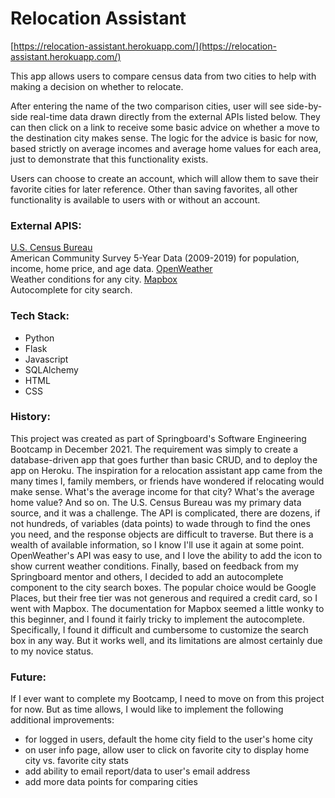 # Relocation Assistant

[https://relocation-assistant.herokuapp.com/](https://relocation-assistant.herokuapp.com/)

This app allows users to compare census data from two cities to help with making a decision on whether to relocate.

After entering the name of the two comparison cities, user will see side-by-side real-time data drawn directly from the external APIs listed below. They can then click on a link to receive some basic advice on whether a move to the destination city makes sense. The logic for the advice is basic for now, based strictly on average incomes and average home values for each area, just to demonstrate that this functionality exists.

Users can choose to create an account, which will allow them to save their favorite cities for later reference. Other than saving favorites, all other functionality is available to users with or without an account.


### External APIS:
[U.S. Census Bureau]  
American Community Survey 5-Year Data (2009-2019) for population, income, home price, and age data.
[OpenWeather]  
Weather conditions for any city.
[Mapbox]  
Autocomplete for city search.

### Tech Stack:
- Python
- Flask
- Javascript
- SQLAlchemy
- HTML
- CSS

### History:
This project was created as part of Springboard's Software Engineering Bootcamp in December 2021. The requirement was simply to create a database-driven app that goes further than basic CRUD, and to deploy the app on Heroku. The inspiration for a relocation assistant app came from the many times I, family members, or friends have wondered if relocating would make sense. What's the average income for that city? What's the average home value? And so on.  The U.S. Census Bureau was my primary data source, and it was a challenge. The API is complicated, there are dozens, if not hundreds, of variables (data points) to wade through to find the ones you need, and the response objects are difficult to traverse. But there is a wealth of available information, so I know I'll use it again at some point.  OpenWeather's API was easy to use, and I love the ability to add the icon to show current weather conditions.  Finally, based on feedback from my Springboard mentor and others, I decided to add an autocomplete component to the city search boxes. The popular choice would be Google Places, but their free tier was not generous and required a credit card, so I went with Mapbox. The documentation for Mapbox seemed a little wonky to this beginner, and I found it fairly tricky to implement the autocomplete. Specifically, I found it difficult and cumbersome to customize the search box in any way. But it works well, and its limitations are almost certainly due to my novice status.  
### Future:
If I ever want to complete my Bootcamp, I need to move on from this project for now. But as time allows, I would like to implement the following additional improvements:  
- for logged in users, default the home city field to the user's home city
- on user info page, allow user to click on favorite city to display home city vs. favorite city stats
- add ability to email report/data to user's email address
- add more data points for comparing cities



[U.S. Census Bureau]:<https://api.census.gov/data/2019/acs/acs5>
[OpenWeather]:<https://api.openweathermap.org/data/2.5/weather?q={city name}&appid={API key}>
[Mapbox]:<https://api.mapbox.com/>